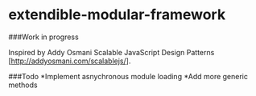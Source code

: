 extendible-modular-framework
============================
###Work in progress

Inspired by Addy Osmani Scalable JavaScript Design Patterns [http://addyosmani.com/scalablejs/].

###Todo
*Implement asnychronous module loading
*Add more generic methods

